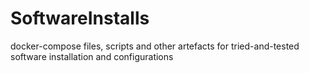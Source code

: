 # SoftwareInstalls
docker-compose files, scripts and other artefacts for tried-and-tested software installation and configurations
